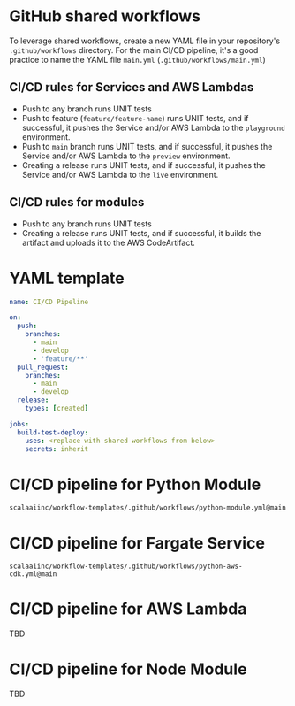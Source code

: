 # GitHub shared workflows

To leverage shared workflows, create a new YAML file in your repository's `.github/workflows` directory. For the main CI/CD pipeline, it's a good practice to name the YAML file `main.yml` (`.github/workflows/main.yml`)

## CI/CD rules for Services and AWS Lambdas
* Push to any branch runs UNIT tests
* Push to feature (`feature/feature-name`) runs UNIT tests, and if successful, it pushes the Service and/or AWS Lambda to the `playground` environment.
* Push to `main` branch runs UNIT tests, and if successful, it pushes the Service and/or AWS Lambda to the `preview` environment.
* Creating a release runs UNIT tests, and if successful, it pushes the Service and/or AWS Lambda to the `live` environment.

## CI/CD rules for modules
* Push to any branch runs UNIT tests
* Creating a release runs UNIT tests, and if successful, it builds the artifact and uploads it to the AWS CodeArtifact.

# YAML template
```yaml
name: CI/CD Pipeline

on:
  push:
    branches:
      - main
      - develop
      - 'feature/**'
  pull_request:
    branches:
      - main
      - develop
  release:
    types: [created]

jobs:
  build-test-deploy:
    uses: <replace with shared workflows from below>
    secrets: inherit
``` 

# CI/CD pipeline for Python Module
`scalaaiinc/workflow-templates/.github/workflows/python-module.yml@main`

# CI/CD pipeline for Fargate Service
`scalaaiinc/workflow-templates/.github/workflows/python-aws-cdk.yml@main`

# CI/CD pipeline for AWS Lambda
TBD

# CI/CD pipeline for Node Module
TBD
